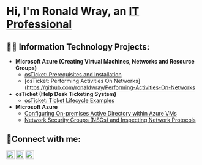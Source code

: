 <h1>Hi, I'm Ronald Wray, an <a href="https://linkedin.com/in/Josh">IT Professional</a></h1>

<h2>👨‍💻 Information Technology Projects:</h2>

- <b>Microsoft Azure (Creating Virtual Machines, Networks and Resource Groups)</b>
  - [osTicket: Prerequisites and Installation](https://github.com/ronaldwray/osticket-prereqs)
  - [osTicket: Performing Activities On Networks](https://github.com/ronaldwray/Performing-Activities-On-Networks
- <b>osTicket (Help Desk Ticketing System)</b>
  - [osTicket: Ticket Lifecycle Examples](https://github.com/ronaldwray/ticket-lifecycle)
- <b>Microsoft Azure</b>
  - [Configuring On-premises Active Directory within Azure VMs](https://github.com/ronaldwray/configure-ad)
  - [Network Security Groups (NSGs) and Inspecting Network Protocols](https://github.com/ronaldwray/azure-network-protocols)

<h2>🤳Connect with me:</h2>

[<img align="left" alt="Josh | Twitter" width="22px" src="https://cdn.jsdelivr.net/npm/simple-icons@v3/icons/twitter.svg" />][twitter]
[<img align="left" alt="Josh | LinkedIn" width="22px" src="https://cdn.jsdelivr.net/npm/simple-icons@v3/icons/linkedin.svg" />][linkedin]
[<img align="left" alt="Josh | Instagram" width="22px" src="https://cdn.jsdelivr.net/npm/simple-icons@v3/icons/instagram.svg" />][instagram]

[twitter]: https://twitter.com/Josh
[instagram]: https://www.instagram.com/Josh
[linkedin]: https://linkedin.com/in/Josh
